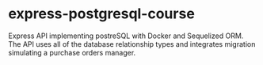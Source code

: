 # express-postgresql-course
Express API implementing postreSQL with Docker and Sequelized ORM.
<br>
The API uses all of the database relationship types and integrates migration simulating a purchase orders manager.
